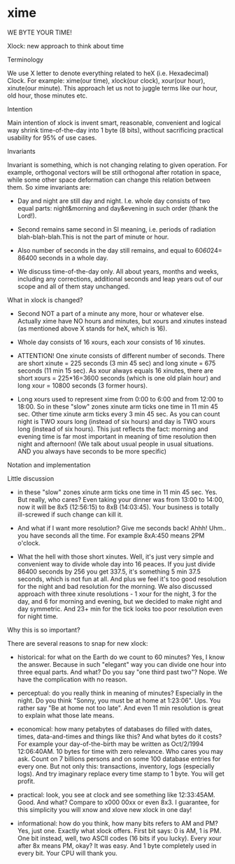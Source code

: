 # xime
WE BYTE YOUR TIME!

Xlock: new approach to think about time

Terminology

We use X letter to denote everything related to heX (i.e. Hexadecimal) Clock. For example: xime(our time), xlock(our clock), xour(our hour), xinute(our minute). This approach let us not to juggle terms like our hour, old hour, those minutes etc.

Intention

Main intention of xlock is invent smart, reasonable, convenient and logical way shrink time-of-the-day into 1 byte (8 bits), without sacrificing practical usability for 95% of use cases.

Invariants

Invariant is something, which is not changing relating to given operation. For example, orthogonal vectors will be still orthogonal after rotation in space, while some other space deformation can change this relation between them. So xime invariants are:

- Day and night are still day and night. I.e. whole day consists of two equal parts: night&morning and day&evening in such order (thank the Lord!).

- Second remains same second in SI meaning, i.e. periods of radiation blah-blah-blah.This is not the part of minute or hour.

- Also number of seconds in the day still remains, and equal to 60*60*24= 86400 seconds in a whole day.

- We discuss time-of-the-day only. All about years, months and weeks, including any corrections, additional seconds and leap years out of our scope and all of them stay unchanged.

What in xlock is changed?

- Second NOT a part of a minute any more, hour or whatever else. Actually xime have NO hours and minutes, but xours and xinutes instead (as mentioned above X stands for heX, which is 16).

- Whole day consists of 16 xours, each xour consists of 16 xinutes.

- ATTENTION! One xinute consists of different number of seconds. There are short xinute = 225 seconds (3 min 45 sec) and long xinute = 675 seconds (11 min 15 sec). As xour always equals 16 xinutes, there are short xours = 225*16=3600 seconds (which is one old plain hour) and long xour = 10800 seconds (3 former hours).

- Long xours used to represent xime from 0:00 to 6:00 and from 12:00 to 18:00. So in these "slow" zones xinute arm ticks one time in 11 min 45 sec. 
Other time xinute arm ticks every 3 min 45 sec. As you can count night is TWO xours long (instead of six hours) and day is TWO xours long (instead of six hours). This just reflects the fact: morning and evening time is far most important in meaning of time resolution then night and afternoon! (We talk about usual people in usual situations. AND you always have seconds to be more specific)

Notation and implementation


Little discussion

- in these "slow" zones xinute arm ticks one time in 11 min 45 sec. Yes. But really, who cares? Even taking your dinner was from 13:00 to 14:00, now it will be 8x5 (12:56:15) to 8xB (14:03:45). Your business is totally ill-screwed if such change can kill it.

- And what if I want more resolution? Give me seconds back! Ahhh! Uhm.. you have seconds all the time. For example 8xA:450 means 2PM o'clock.

- What the hell with those short xinutes. Well, it's just very simple and convenient way to divide whole day into 16 peaces. If you just divide 86400 seconds by 256 you get 337.5, it's something 5 min 37.5 seconds, which is not fun at all. And plus we feel it's too good resolution for the night and bad resolution for the morning. We also discussed approach with three xinute resolutions - 1 xour for the night, 3 for the day, and 6 for morning and evening, but we decided to make night and day symmetric. And 23+ min for the tick looks too poor resolution even for night time.   

Why this is so important?

There are several reasons to snap for new xlock:

- historical: for what on the Earth do we count to 60 minutes? Yes, I know the answer. Because in such "elegant" way you can divide one hour into three equal parts. And what? Do you say "one third past two"? Nope. We have the complication with no reason. 

- perceptual: do you really think in meaning of minutes? Especially in the night. Do you think "Sonny, you must be at home at 1:23:06". Ups. You rather say "Be at home not too late". And even 11 min resolution is great to explain what those late means.

- economical: how many petabytes of databases do filled with dates, times, data-and-times and things like this? And what bytes do it costs? For example your day-of-the-birth may be written as Oct/2/1994 12:06:40AM. 10 bytes for time with zero relevance. Who cares you may ask. Count on 7 billions persons and on some 100 database entries for every one. But not only this: transactions, inventory, logs (especially logs). And try imaginary replace every time stamp to 1 byte. You will get profit.
- practical: look, you see at clock and see something like 12:33:45AM. Good. And what? Compare to x000 00xx or even 8x3. I guarantee, for this simplicity you will xnow and xlove new xlock in one day!

- informational: how do you think, how many bits refers to AM and PM? Yes, just one. Exactly what xlock offers. First bit says: 0 is AM, 1 is PM. One bit instead, well, two ASCII codes (16 bits if you lucky). Every xour after 8x means PM, okay? It was easy. And 1 byte completely used in every bit. Your CPU will thank you.    

